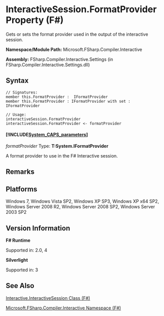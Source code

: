 # InteractiveSession.FormatProvider Property (F#)

Gets or sets the format provider used in the output of the interactive session.

**Namespace/Module Path:** Microsoft.FSharp.Compiler.Interactive

**Assembly:** FSharp.Compiler.Interactive.Settings (in FSharp.Compiler.Interactive.Settings.dll)


## Syntax

```
// Signatures:
member this.FormatProvider :  IFormatProvider
member this.FormatProvider : IFormatProvider with set :  IFormatProvider

// Usage:
interactiveSession.FormatProvider
interactiveSession.FormatProvider <- formatProvider
```

#### [!INCLUDE[System_CAPS_parameters](//System/Token/System_CAPS_parameters_md.md)]
*formatProvider*
Type: **T:System.IFormatProvider**


A format provider to use in the F# Interactive session.




## Remarks

## Platforms
Windows 7, Windows Vista SP2, Windows XP SP3, Windows XP x64 SP2, Windows Server 2008 R2, Windows Server 2008 SP2, Windows Server 2003 SP2


## Version Information
**F# Runtime**

Supported in: 2.0, 4

**Silverlight**

Supported in: 3


## See Also
[Interactive.InteractiveSession Class &#40;F&#35;&#41;](Interactive.InteractiveSession+Class+%28FSharp%29.md)

[Microsoft.FSharp.Compiler.Interactive Namespace &#40;F&#35;&#41;](Microsoft.FSharp.Compiler.Interactive+Namespace+%28FSharp%29.md)

